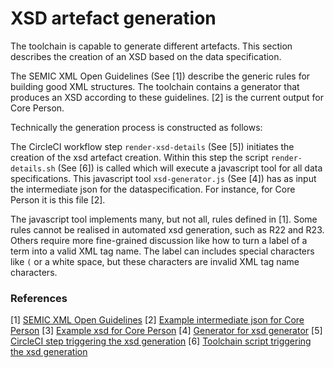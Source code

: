 # XSD artefact generation

The toolchain is capable to generate different artefacts.
This section describes the creation of an XSD based on the data specification.

The SEMIC XML Open Guidelines (See [1]) describe the generic rules for building good XML structures.
The toolchain contains a generator that produces an XSD according to these guidelines. 
[2] is the current output for Core Person.

Technically the generation process is constructed as follows:

The CircleCI workflow step `render-xsd-details` (See [5]) initiates the creation of the xsd artefact creation.
Within this step the script `render-details.sh` (See [6]) is called which will execute a javascript tool for all data specifications.
This javascript tool `xsd-generator.js` (See [4]) has as input the intermediate json for the dataspecification. 
For instance, for Core Person it is this file [2].

The javascript tool implements many, but not all, rules defined in [1].
Some rules cannot be realised in automated xsd generation, such as R22 and R23.
Others require more fine-grained discussion like how to turn a label of a term into a valid XML tag name. 
The label can includes special characters like `(` or a white space, but these characters are invalid XML tag name characters.





### References

[1] [SEMIC XML Open Guidelines](https://github.com/SEMICeu/OpenGuidelines/blob/main/xml/guidelines.md)
[2] [Example intermediate json for Core Person](https://github.com/SEMICeu/uri.semic.eu-generated/blob/master/report/doc/core-vocabulary/core-person/all-core-person-ap.jsonld)
[3] [Example xsd for Core Person](https://github.com/SEMICeu/uri.semic.eu-generated/blob/master/doc/core-vocabulary/core-person/xsd/core-person-ap.xsd)
[4] [Generator for xsd generator](https://github.com/Informatievlaanderen/OSLO-SpecificationGenerator/blob/multigual-dev/xsd-generator.js)
[5] [CircleCI step triggering the xsd generation](https://github.com/SEMICeu/uri.semic.eu-publication/blob/master/.circleci/config.yml#L300)
[6] [Toolchain script triggering the xsd generation](https://github.com/SEMICeu/uri.semic.eu-publication/blob/master/scripts/render-details.sh#L356)

